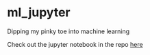# ml_jupyter
Dipping my pinky toe into machine learning

Check out the jupyter notebook in the repo [here](https://github.com/ZubairLK/ml_jupyter/blob/master/Sketch_RNN_airplane.ipynb)
